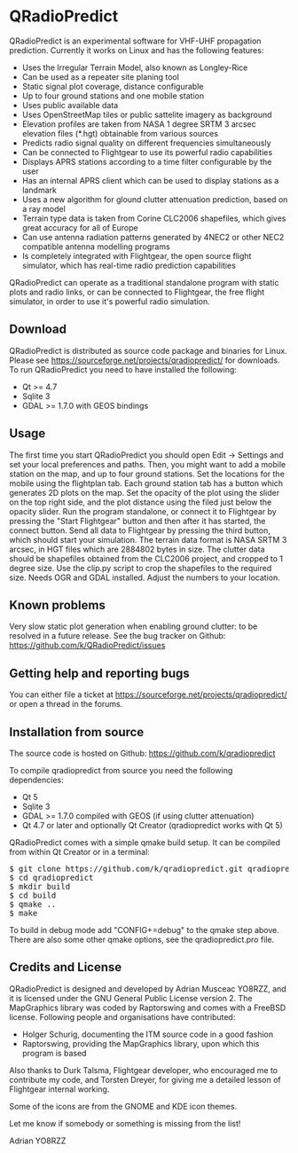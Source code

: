 QRadioPredict
====

QRadioPredict is an experimental software for VHF-UHF propagation prediction. Currently it works on Linux and has the following features:
- Uses the Irregular Terrain Model, also known as Longley-Rice
- Can be used as a repeater site planing tool
- Static signal plot coverage, distance configurable
- Up to four ground stations and one mobile station
- Uses public available data
- Uses OpenStreetMap tiles or public sattelite imagery as background
- Elevation profiles are taken from NASA 1 degree SRTM 3 arcsec elevation files (*.hgt) obtainable from various sources
- Predicts radio signal quality on different frequencies simultaneously
- Can be connected to Flightgear to use its powerful radio capabilities
- Displays APRS stations according to a time filter configurable by the user
- Has an internal APRS client which can be used to display stations as a landmark
- Uses a new algorithm for glound clutter attenuation prediction, based on a ray model
- Terrain type data is taken from Corine CLC2006 shapefiles, which gives great accuracy for all of Europe
- Can use antenna radiation patterns generated by 4NEC2 or other NEC2 compatible antenna modelling programs
- Is completely integrated with Flightgear, the open source flight simulator, which has real-time radio prediction capabilities


QRadioPredict can operate as a traditional standalone program with static plots and radio links, or can be connected to Flightgear, the free flight simulator, in order to use it's powerful radio simulation.


Download
--------

QRadioPredict is distributed as source code package and binaries for Linux. Please see https://sourceforge.net/projects/qradiopredict/ for downloads.
To run QRadioPredict you need to have installed the following:
- Qt >= 4.7
- Sqlite 3
- GDAL >= 1.7.0 with GEOS bindings


Usage
-----

The first time you start QRadioPredict you should open Edit -> Settings and set your local preferences and paths. 
Then, you might want to add a mobile station on the map, and up to four ground stations. Set the locations for the mobile using the flightplan tab. Each ground station tab has a button which generates 2D plots on the map. Set the opacity of the plot using the slider on the top right side, and the plot distance using the filed just below the opacity slider. Run the program standalone, or connect it to Flightgear by pressing the "Start Flightgear" button and then after it has started, the connect button. Send all data to Flightgear by pressing the third button, which should start your simulation.
The terrain data format is NASA SRTM 3 arcsec, in HGT files which are 2884802 bytes in size.
The clutter data should be shapefiles obtained from the CLC2006 project, and cropped to 1 degree size. Use the clip.py script to crop the shapefiles to the required size. Needs OGR and GDAL installed. Adjust the numbers to your location.

Known problems
--------------

Very slow static plot generation when enabling ground clutter: to be resolved in a future release.
See the bug tracker on Github: https://github.com/k/QRadioPredict/issues


Getting help and reporting bugs
-------------------------------

You can either file a ticket at https://sourceforge.net/projects/qradiopredict/ or open a thread in the forums.

Installation from source
------------------------

The source code is hosted on Github: https://github.com/k/qradiopredict

To compile qradiopredict from source you need the following dependencies:
- Qt 5
- Sqlite 3
- GDAL >= 1.7.0 compiled with GEOS (if using clutter attenuation)
- Qt 4.7 or later and optionally Qt Creator (qradiopredict works with Qt 5)

QRadioPredict comes with a simple qmake build setup. It can be compiled from within Qt Creator or in a terminal:

<pre>
$ git clone https://github.com/k/qradiopredict.git qradiopredict
$ cd qradiopredict
$ mkdir build
$ cd build
$ qmake ..
$ make
</pre>

To build in debug mode add "CONFIG+=debug" to the qmake step above. There are also some other qmake options, see the qradiopredict.pro file.


Credits and License
-------------------

QRadioPredict is designed and developed by Adrian Musceac YO8RZZ, and it is licensed under the GNU General Public License version 2.
The MapGraphics library was coded by Raptorswing and comes with a FreeBSD license.
Following people and organisations have contributed:

- Holger Schurig, documenting the ITM source code in a good fashion
- Raptorswing, providing the MapGraphics library, upon which this program is based

Also thanks to Durk Talsma, Flightgear developer, who encouraged me to contribute my code, and Torsten Dreyer, for giving me a detailed lesson of Flightgear internal working.

Some of the icons are from the GNOME and KDE icon themes.

Let me know if somebody or something is missing from the list!

Adrian YO8RZZ 
